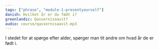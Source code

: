 ```yaml
---
tags: ["phrase", "module-1-presentyourself"]
danish: Hvilket år er du født i?
greenlandic: Qassernisaavit?
audio: course/qassernisaavit.mp3
---
```

I stedet for at spørge efter alder, spørger man tit andre om hvad år de er født i.